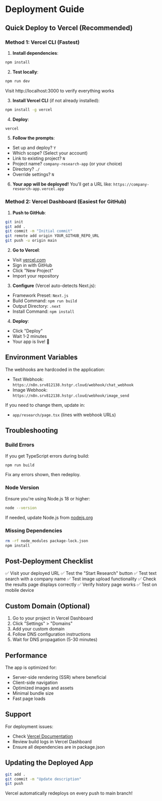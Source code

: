 # Deployment Guide

## Quick Deploy to Vercel (Recommended)

### Method 1: Vercel CLI (Fastest)

1. **Install dependencies**:
```bash
npm install
```

2. **Test locally**:
```bash
npm run dev
```
Visit http://localhost:3000 to verify everything works

3. **Install Vercel CLI** (if not already installed):
```bash
npm install -g vercel
```

4. **Deploy**:
```bash
vercel
```

5. **Follow the prompts**:
- Set up and deploy? `Y`
- Which scope? (Select your account)
- Link to existing project? `N`
- Project name? `company-research-app` (or your choice)
- Directory? `./`
- Override settings? `N`

6. **Your app will be deployed!** You'll get a URL like: `https://company-research-app.vercel.app`

### Method 2: Vercel Dashboard (Easiest for GitHub)

1. **Push to GitHub**:
```bash
git init
git add .
git commit -m "Initial commit"
git remote add origin YOUR_GITHUB_REPO_URL
git push -u origin main
```

2. **Go to Vercel**:
- Visit [vercel.com](https://vercel.com)
- Sign in with GitHub
- Click "New Project"
- Import your repository

3. **Configure** (Vercel auto-detects Next.js):
- Framework Preset: `Next.js`
- Build Command: `npm run build`
- Output Directory: `.next`
- Install Command: `npm install`

4. **Deploy**:
- Click "Deploy"
- Wait 1-2 minutes
- Your app is live! 🎉

## Environment Variables

The webhooks are hardcoded in the application:
- Text Webhook: `https://n8n.srv812138.hstgr.cloud/webhook/chat_webhook`
- Image Webhook: `https://n8n.srv812138.hstgr.cloud/webhook/image_send`

If you need to change them, update in:
- `app/research/page.tsx` (lines with webhook URLs)

## Troubleshooting

### Build Errors

If you get TypeScript errors during build:
```bash
npm run build
```
Fix any errors shown, then redeploy.

### Node Version

Ensure you're using Node.js 18 or higher:
```bash
node --version
```

If needed, update Node.js from [nodejs.org](https://nodejs.org)

### Missing Dependencies

```bash
rm -rf node_modules package-lock.json
npm install
```

## Post-Deployment Checklist

✅ Visit your deployed URL
✅ Test the "Start Research" button
✅ Test text search with a company name
✅ Test image upload functionality
✅ Check the results page displays correctly
✅ Verify history page works
✅ Test on mobile device

## Custom Domain (Optional)

1. Go to your project in Vercel Dashboard
2. Click "Settings" > "Domains"
3. Add your custom domain
4. Follow DNS configuration instructions
5. Wait for DNS propagation (5-30 minutes)

## Performance

The app is optimized for:
- Server-side rendering (SSR) where beneficial
- Client-side navigation
- Optimized images and assets
- Minimal bundle size
- Fast page loads

## Support

For deployment issues:
- Check [Vercel Documentation](https://vercel.com/docs)
- Review build logs in Vercel Dashboard
- Ensure all dependencies are in package.json

## Updating the Deployed App

```bash
git add .
git commit -m "Update description"
git push
```

Vercel automatically redeploys on every push to main branch!

